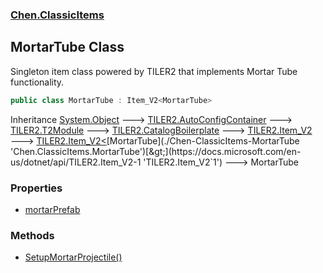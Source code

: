 
### [Chen.ClassicItems](./Chen-ClassicItems 'Chen.ClassicItems')

## MortarTube Class
Singleton item class powered by TILER2 that implements Mortar Tube functionality.  
```csharp
public class MortarTube : Item_V2<MortarTube>
```
Inheritance [System.Object](https://docs.microsoft.com/en-us/dotnet/api/System.Object 'System.Object') &#129106; [TILER2.AutoConfigContainer](https://docs.microsoft.com/en-us/dotnet/api/TILER2.AutoConfigContainer 'TILER2.AutoConfigContainer') &#129106; [TILER2.T2Module](https://docs.microsoft.com/en-us/dotnet/api/TILER2.T2Module 'TILER2.T2Module') &#129106; [TILER2.CatalogBoilerplate](https://docs.microsoft.com/en-us/dotnet/api/TILER2.CatalogBoilerplate 'TILER2.CatalogBoilerplate') &#129106; [TILER2.Item_V2](https://docs.microsoft.com/en-us/dotnet/api/TILER2.Item_V2 'TILER2.Item_V2') &#129106; [TILER2.Item_V2&lt;](https://docs.microsoft.com/en-us/dotnet/api/TILER2.Item_V2-1 'TILER2.Item_V2`1')[MortarTube](./Chen-ClassicItems-MortarTube 'Chen.ClassicItems.MortarTube')[&gt;](https://docs.microsoft.com/en-us/dotnet/api/TILER2.Item_V2-1 'TILER2.Item_V2`1') &#129106; MortarTube  

### Properties
- [mortarPrefab](./Chen-ClassicItems-MortarTube-mortarPrefab 'Chen.ClassicItems.MortarTube.mortarPrefab')

### Methods
- [SetupMortarProjectile()](./Chen-ClassicItems-MortarTube-SetupMortarProjectile() 'Chen.ClassicItems.MortarTube.SetupMortarProjectile()')
